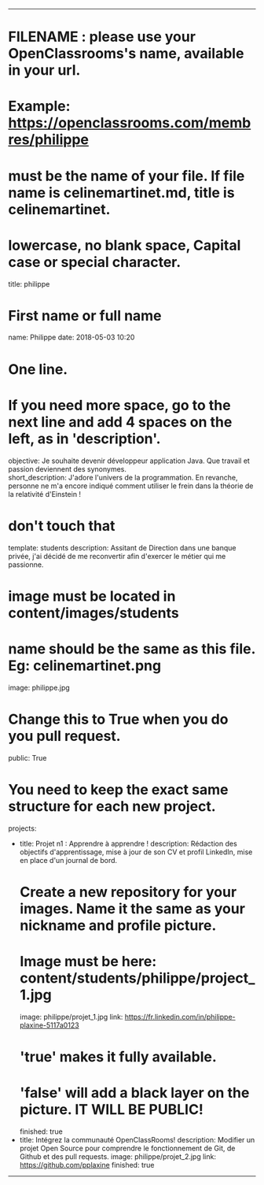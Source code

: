 ---

# FILENAME : please use your OpenClassrooms's name, available in your url.
# Example: https://openclassrooms.com/membres/philippe
# must be the name of your file. If file name is celinemartinet.md, title is celinemartinet.
# lowercase, no blank space, Capital case or special character.
title: philippe

# First name or full name
name: Philippe
date: 2018-05-03 10:20

# One line.
# If you need more space, go to the next line and add 4 spaces on the left, as in 'description'.
objective: Je souhaite devenir développeur application Java. Que travail et passion deviennent des synonymes.  
short_description: J'adore l'univers de la programmation. En revanche, personne ne m'a encore indiqué comment utiliser le frein dans la théorie de la relativité d'Einstein !  

# don't touch that
template: students
description:
    Assitant de Direction dans une banque privée, j'ai décidé de me reconvertir afin d'exercer le métier qui me passionne.        

# image must be located in content/images/students
# name should be the same as this file. Eg: celinemartinet.png
image: philippe.jpg

# Change this to True when you do you pull request.
public: True

# You need to keep the exact same structure for each new project.
projects:
  - title: Projet n1 : Apprendre à apprendre !
    description: Rédaction des objectifs d'apprentissage, mise à jour de son CV et profil LinkedIn, mise en place d'un journal de bord. 
    # Create a new repository for your images. Name it the same as your nickname and profile picture.
    # Image must be here: content/students/philippe/project_1.jpg
    image: philippe/projet_1.jpg
    link: https://fr.linkedin.com/in/philippe-plaxine-5117a0123
    # 'true' makes it fully available.
    # 'false' will add a black layer on the picture. IT WILL BE PUBLIC!
    finished: true
  - title: Intégrez la communauté OpenClassRooms!
    description: Modifier un projet Open Source pour comprendre le fonctionnement de Git, de Github et des pull requests. 
    image: philippe/projet_2.jpg
    link: https://github.com/pplaxine
    finished: true
---